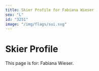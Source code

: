 ```yaml
---
title: Skier Profile for Fabiana Wieser
sex: "L"
id: "3251"
image: "/img/flags/sui.svg" 
---
```


# Skier Profile

This page is for: Fabiana Wieser.
    